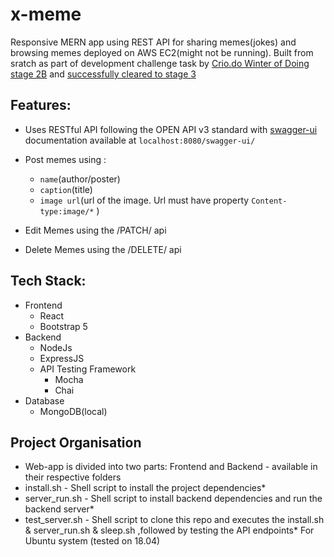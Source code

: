 # x-meme

Responsive MERN app using REST API for sharing memes(jokes) and browsing memes deployed on AWS EC2(might not be running).
Built from sratch as part of development challenge task by [Crio.do Winter of Doing stage 2B](https://www.crio.do/crio-winter-of-doing/) and [successfully cleared to stage 3](https://www.linkedin.com/posts/dg-divyanshu-gupta_criowinterofdoing-restapi-docker-activity-6768909918272671744-UVmy)

## Features:
- Uses RESTful API following the OPEN API v3 standard with [swagger-ui](https://swagger.io/tools/swagger-ui/) documentation available at ```localhost:8080/swagger-ui/```
- Post memes using :
   * `name`(author/poster)
   * `caption`(title)
   * `image url`(url of the image. Url must have property `Content-type:image/*` ) 
 
- Edit Memes using the /PATCH/ api
- Delete Memes using the /DELETE/ api

## Tech Stack:
- Frontend
  - React
  - Bootstrap 5
- Backend
  - NodeJs
  - ExpressJS
  - API Testing Framework
    - Mocha
    - Chai
- Database
  - MongoDB(local)
  

## Project Organisation
- Web-app is divided into two parts: Frontend and Backend - available in their respective folders
- install.sh - Shell script to install the project dependencies*
- server_run.sh - Shell script to install backend dependencies and run the backend server*
- test_server.sh - Shell script to clone this repo and executes the install.sh & server_run.sh & sleep.sh ,followed by testing the API endpoints*
For Ubuntu system (tested on 18.04)

